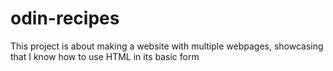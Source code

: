 # odin-recipes

This project is about making a website with multiple webpages,
showcasing that I know how to use HTML in its basic form